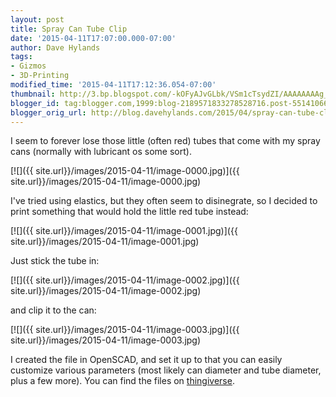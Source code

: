 ```yaml
---
layout: post
title: Spray Can Tube Clip
date: '2015-04-11T17:07:00.000-07:00'
author: Dave Hylands
tags:
- Gizmos
- 3D-Printing
modified_time: '2015-04-11T17:12:36.054-07:00'
thumbnail: http://3.bp.blogspot.com/-kOFyAJvGLbk/VSm1cTsydZI/AAAAAAAAg_k/cHC2RFHxui0/s72-c/IMG_20150411_160322%7E2.jpg
blogger_id: tag:blogger.com,1999:blog-2189571833278528716.post-5514106687032571250
blogger_orig_url: http://blog.davehylands.com/2015/04/spray-can-tube-clip.html
---
```


I seem to forever lose those little (often red) tubes that come with my spray
cans (normally with lubricant os some sort).

[![]({{ site.url}}/images/2015-04-11/image-0000.jpg)]({{ site.url}}/images/2015-04-11/image-0000.jpg)


I've tried using elastics, but they often seem to disinegrate, so I decided to
print something that would hold the little red tube instead:

[![]({{ site.url}}/images/2015-04-11/image-0001.jpg)]({{ site.url}}/images/2015-04-11/image-0001.jpg)


Just stick the tube in:

[![]({{ site.url}}/images/2015-04-11/image-0002.jpg)]({{ site.url}}/images/2015-04-11/image-0002.jpg)


and clip it to the can:

[![]({{ site.url}}/images/2015-04-11/image-0003.jpg)]({{ site.url}}/images/2015-04-11/image-0003.jpg)


I created the file in OpenSCAD, and set it up to that you can easily customize
various parameters (most likely can diameter and tube diameter, plus a few
more). You can find the files on
[thingiverse](http://www.thingiverse.com/thing:767712).

